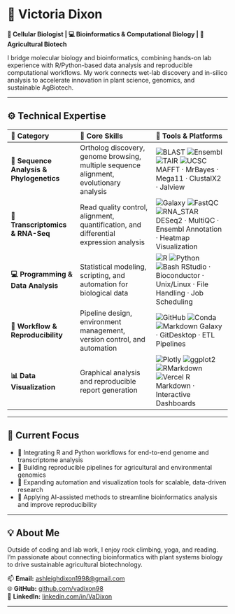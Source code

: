 # 🌿 **Victoria Dixon**

**🔬 Cellular Biologist | 💻 Bioinformatics & Computational Biology | 🌾 Agricultural Biotech**

I bridge molecular biology and bioinformatics, combining hands-on lab experience with R/Python-based data analysis and reproducible computational workflows. 
My work connects wet-lab discovery and in-silico analysis to accelerate innovation in plant science, genomics, and sustainable AgBiotech.

---

## ⚙️ Technical Expertise

| 🧩 **Category** | 🧠 **Core Skills** | 🧰 **Tools & Platforms** |
|:----------------|:------------------|:--------------------------|
| **🧬 Sequence Analysis & Phylogenetics** | Ortholog discovery, genome browsing, multiple sequence alignment, evolutionary analysis | ![BLAST](https://img.shields.io/badge/BLAST-4A90E2) ![Ensembl](https://img.shields.io/badge/Ensembl_Plants-673AB7) ![TAIR](https://img.shields.io/badge/TAIR-9C27B0) ![UCSC](https://img.shields.io/badge/UCSC_Genome-03A9F4) MAFFT · MrBayes · Mega11 · ClustalX2 · Jalview |
| **🧫 Transcriptomics & RNA-Seq** | Read quality control, alignment, quantification, and differential expression analysis | ![Galaxy](https://img.shields.io/badge/Galaxy-1A237E?logo=galaxyproject&logoColor=white) ![FastQC](https://img.shields.io/badge/FastQC-00BCD4) ![RNA_STAR](https://img.shields.io/badge/RNA_STAR-FFC107) DESeq2 · MultiQC · Ensembl Annotation · Heatmap Visualization |
| **💻 Programming & Data Analysis** | Statistical modeling, scripting, and automation for biological data | ![R](https://img.shields.io/badge/R-276DC3?logo=r&logoColor=white) ![Python](https://img.shields.io/badge/Python-3776AB?logo=python&logoColor=white) ![Bash](https://img.shields.io/badge/Bash-121011?logo=gnu-bash&logoColor=white) RStudio · Bioconductor · Unix/Linux · File Handling · Job Scheduling |
| **🧠 Workflow & Reproducibility** | Pipeline design, environment management, version control, and automation | ![GitHub](https://img.shields.io/badge/GitHub-181717?logo=github&logoColor=white) ![Conda](https://img.shields.io/badge/Conda-44A833?logo=anaconda&logoColor=white) ![Markdown](https://img.shields.io/badge/Markdown-000000?logo=markdown&logoColor=white) Galaxy · GitDesktop · ETL Pipelines |
| **📊 Data Visualization** | Graphical analysis and reproducible report generation | ![Plotly](https://img.shields.io/badge/Plotly-3F4F75?logo=plotly&logoColor=white) ![ggplot2](https://img.shields.io/badge/ggplot2-1E88E5?logo=rstudio&logoColor=white) ![RMarkdown](https://img.shields.io/badge/R_Markdown-6A1B9A) ![Vercel](https://img.shields.io/badge/Vercel_v0-000000?logo=vercel&logoColor=white) R Markdown · Interactive Dashboards |

---

## 🌱 Current Focus

- 🧩 Integrating R and Python workflows for end-to-end genome and transcriptome analysis  
- 🌾 Building reproducible pipelines for agricultural and environmental genomics  
- 🤖 Expanding automation and visualization tools for scalable, data-driven research  
- 🧠 Applying AI-assisted methods to streamline bioinformatics analysis and improve reproducibility

---

## 💡 About Me

Outside of coding and lab work, I enjoy rock climbing, yoga, and reading. I’m passionate about connecting bioinformatics with plant systems biology to drive sustainable agricultural biotechnology.

📫 **Email:** [ashleighdixon1998@gmail.com](mailto:ashleighdixon1998@gmail.com)  
🌐 **GitHub:** [github.com/vadixon98](https://github.com/vadixon98)  
💼 **LinkedIn:** [linkedin.com/in/VaDixon](https://www.linkedin.com/in/VaDixon)

---
